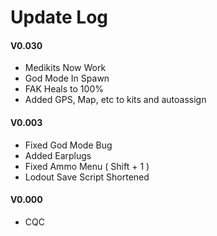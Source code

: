 # Update Log

#### V0.030
* Medikits Now Work
* God Mode In Spawn
* FAK Heals to 100%
* Added GPS, Map, etc to kits and autoassign

#### V0.003
* Fixed God Mode Bug
* Added Earplugs
* Fixed Ammo Menu ( Shift + 1 )
* Lodout Save Script Shortened

#### V0.000
* CQC
